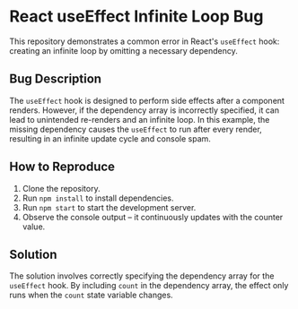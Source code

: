 # React useEffect Infinite Loop Bug
This repository demonstrates a common error in React's `useEffect` hook: creating an infinite loop by omitting a necessary dependency.

## Bug Description
The `useEffect` hook is designed to perform side effects after a component renders. However, if the dependency array is incorrectly specified, it can lead to unintended re-renders and an infinite loop. In this example, the missing dependency causes the `useEffect` to run after every render, resulting in an infinite update cycle and console spam.

## How to Reproduce
1. Clone the repository.
2. Run `npm install` to install dependencies.
3. Run `npm start` to start the development server.
4. Observe the console output – it continuously updates with the counter value.

## Solution
The solution involves correctly specifying the dependency array for the `useEffect` hook. By including `count` in the dependency array, the effect only runs when the `count` state variable changes.